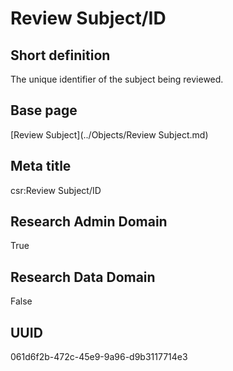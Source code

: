# Review Subject/ID
## Short definition
The unique identifier of the subject being reviewed.
## Base page
[Review Subject](../Objects/Review Subject.md)
## Meta title
csr:Review Subject/ID
## Research Admin Domain
True
## Research Data Domain
False
## UUID
061d6f2b-472c-45e9-9a96-d9b3117714e3

